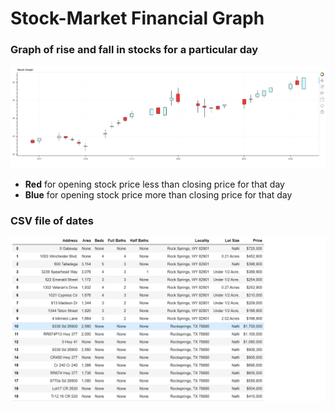 # Stock-Market Financial Graph

### Graph of rise and fall in stocks for a particular day
![none](https://github.com/truthfool/stockmarket_analysis_graph/blob/master/sample/img.png)

- **Red** for opening stock price less than closing price for that day
- **Blue** for opening stock price more than closing price for that day

### CSV file of dates
![none](https://github.com/truthfool/stockmarket_analysis_graph/blob/master/sample/Screenshot%20(61).png)

